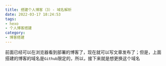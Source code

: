 ```yaml
---
title: 搭建个人博客（3）- 域名解析
date: 2022-03-17 18:24:53
tags:
- hexo
- 个人博客搭建
category:
- 博客搭建
---
```


前面已经可以在浏览器看到部署的博客了，现在就可以写文章发布了；但是，上面搭建的博客的域名是`Github`限定的，所以，接下来就是想更换这个域名

<!-- more -->

